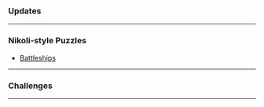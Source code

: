### Updates


---

### Nikoli-style Puzzles
* <a href="https://www.puzzle-battleships.com/">Battleships</a>

<!--
* <a href="https://www.puzzle-tents.com/">Tents</a>
-->

---

### Challenges 



---

